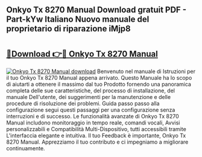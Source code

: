 ## Onkyo Tx 8270 Manual Download gratuit PDF - Part-kYw Italiano Nuovo manuale del proprietario di riparazione iMjp8

# <h2><a href="http://dfdsguo.blite.top/?on=Onkyo+Tx+8270+Manual">🔗Download 👉🔴 Onkyo Tx 8270 Manual</a></h2>

[![Onkyo Tx 8270 Manual download](https://i.imgur.com/lujVjoI.png)](http://dfdsguo.blite.top/?on=Onkyo+Tx+8270+Manual)
Benvenuto nel manuale di Istruzioni per il tuo Onkyo Tx 8270 Manual appena arrivato. Questo Manuale ha lo scopo di aiutarti a ottenere il massimo dal tuo Prodotto fornendo una panoramica completa delle sue caratteristiche, del processo di installazione, del manuale Dell'utente, dei suggerimenti per la manutenzione e delle procedure di risoluzione dei problemi. Guida passo passo alla configurazione segui questi passaggi per una configurazione senza interruzioni e di successo. Le funzionalità avanzate di Onkyo Tx 8270 Manual includono monitoraggio in tempo reale, comandi vocali, Avvisi personalizzabili e Compatibilità Multi-Dispositivo, tutti accessibili tramite L'interfaccia elegante e intuitiva. Il tuo Feedback è importante, Onkyo Tx 8270 Manual. Apprezziamo il tuo contributo e ci impegniamo a migliorare continuamente.
